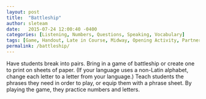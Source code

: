 ```yaml
---
layout: post
title:  "Battleship"
author: sleteam
date:   2015-07-24 12:00:40 -0400
categories: [Listening, Numbers, Questions, Speaking, Vocabulary]
tags: [Game, Handout, Late in Course, Midway, Opening Activity, Partner]
permalink: /battleship/
---
```

Have students break into pairs. Bring in a game of battleship or create one to print on sheets of paper. (If your language uses a non-Latin alphabet, change each letter to a letter from your language.) Teach students the phrases they need in order to play, or equip them with a phrase sheet. By playing the game, they practice numbers and letters.